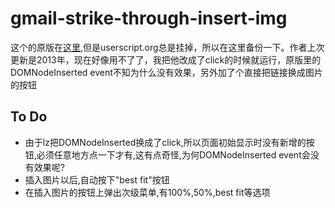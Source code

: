 gmail-strike-through-insert-img
===================

这个的原版在[这里](http://userscripts-mirror.org/scripts/review/57725),但是userscript.org总是挂掉，所以在这里备份一下。作者上次更新是2013年，现在好像用不了了，我把他改成了click的时候就运行，原版里的DOMNodeInserted event不知为什么没有效果，另外加了个直接把链接换成<img>图片的按钮

To Do
------------------

* 由于lz把DOMNodeInserted换成了click,所以页面初始显示时没有新增的按钮,必须任意地方点一下才有,这有点奇怪,为何DOMNodeInserted event会没有效果呢?
* 插入图片以后,自动按下"best fit"按钮
* 在插入图片的按钮上弹出次级菜单,有100%,50%,best fit等选项
